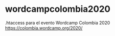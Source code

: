 # wordcampcolombia2020
.htaccess para el evento Wordcamp Colombia 2020 https://colombia.wordcamp.org/2020/
